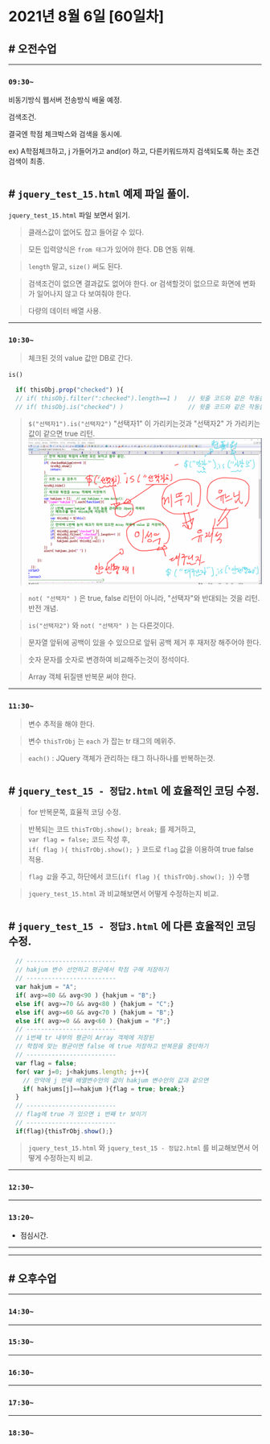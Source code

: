 # 2021년 8월 6일 [60일차]

## # 오전수업
----
### `09:30~`

비동기방식 웹서버 전송방식 배울 예정.  



검색조건.

결국엔 학점 체크박스와 검색을 동시에.  

ex) A학점체크하고, j 가들어가고 and(or) 하고, 다른키워드까지 검색되도록 하는 조건검색이 최종.  

#

## # `jquery_test_15.html` 예제 파일 풀이.  

`jquery_test_15.html` 파일 보면서 읽기.  

> 클래스값이 없어도 잡고 들어갈 수 있다.  

> 모든 입력양식은 `from 태그`가 있어야 한다.  DB 연동 위해.  

> `length` 말고, `size()` 써도 된다.  

> 검색조건이 없으면 결과값도 없어야 한다.  or 검색할것이 없으므로 화면에 변화가 일어나지 않고 다 보여줘야 한다.  

> 다량의 데이터 배열 사용.    

----
### `10:30~`

> 체크된 것의 value 값만 DB로 간다.  

`is()`

```javascript
  if( thisObj.prop("checked") ){
  // if( thisObj.filter(":checked").length==1 )   // 윗줄 코드와 같은 작동을한다.  
  // if( thisObj.is("checked") )                  // 윗줄 코드와 같은 작동을한다.
```

> `$("선택자1").is("선택자2")` "선택자1" 이 가리키는것과 "선택자2" 가 가리키는 값이 같으면 true 리턴.   
> ![is("선택자")설명](https://github.com/SungWoo0315/study-repository/blob/main/image-save/20210806%201044_JQuery_is()_.png)     

> `not( "선택자" )` 은 true, false 리턴이 아니라, "선택자"와 반대되는 것을 리턴. 반전 개념.  

> `is("선택자2")` 와 `not( "선택자" )` 는 다른것이다.  


> 문자열 앞뒤에 공백이 있을 수 있으므로 앞뒤 공백 제거 후 재저장 해주어야 한다.  

> 숫자 문자를 숫자로 변경하여 비교해주는것이 정석이다.  

> Array 객체 뒤질땐 반복문 써야 한다.  



----
### `11:30~`

> 변수 추적을 해야 한다.    

> 변수 `thisTrObj` 는 `each` 가 잡는 tr 태그의 메위주.  

> `each()` : JQuery 객체가 관리하는 태그 하나하나를 반복하는것.  

#

## # `jquery_test_15 - 정답2.html` 에 효율적인 코딩 수정.

> for 반복문쪽, 효율적 코딩 수정.  

> 반복되는 코드 `thisTrObj.show(); break;` 를 제거하고,   
> `var flag = false;` 코드 작성 후,  
> `if( flag ){ thisTrObj.show(); }` 코드로 `flag` 값을 이용하여 true false 적용.   

> `flag 값`을 주고, 하단에서 코드(`if( flag ){ thisTrObj.show(); }`) 수행 

> `jquery_test_15.html` 과 비교해보면서 어떻게 수정하는지 비교.  

#

## # `jquery_test_15 - 정답3.html` 에 다른 효율적인 코딩 수정.

```javascript
  // -------------------------
  // hakjum 변수 선언하고 평균에서 학점 구해 저장하기
  // -------------------------
  var hakjum = "A";
  if( avg>=80 && avg<90 ) {hakjum = "B";}
  else if( avg>=70 && avg<80 ) {hakjum = "C";}
  else if( avg>=60 && avg<70 ) {hakjum = "B";}
  else if( avg>=0 && avg<60 ) {hakjum = "F";}
  // -------------------------
  // i번째 tr 내부의 평균이 Array 객체에 저장된
  // 학점에 맞는 평균이면 false 에 true 저장하고 반복문을 중단하기
  // -------------------------
  var flag = false;
  for( var j=0; j<hakjums.length; j++){
    // 만약에 j 번째 배열변수안의 값이 hakjum 변수안의 값과 같으면
    if( hakjums[j]==hakjum ){flag = true; break;}
  }
  // -------------------------
  // flag에 true 가 있으면 i 번째 tr 보이기
  // -------------------------
  if(flag){thisTrObj.show();}
```

> `jquery_test_15.html` 와 `jquery_test_15 - 정답2.html` 를 비교해보면서 어떻게 수정하는지 비교.    


----
### `12:30~`








----
### `13:20~`

  - 점심시간.

---
---

## # 오후수업

---
### `14:30~`










---
### `15:30~`









----
### `16:30~`








----
### `17:30~`








----
### `18:30~`
